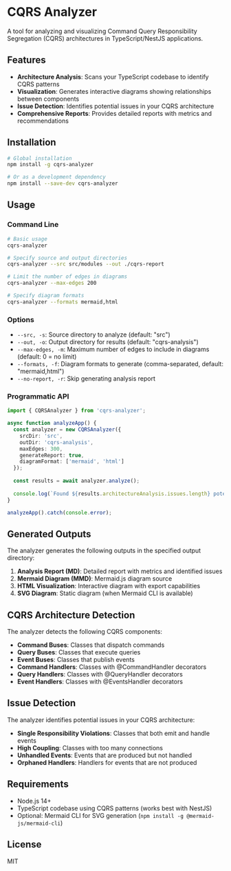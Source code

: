 # CQRS Analyzer

A tool for analyzing and visualizing Command Query Responsibility Segregation (CQRS) architectures in TypeScript/NestJS applications.

## Features

- **Architecture Analysis**: Scans your TypeScript codebase to identify CQRS patterns
- **Visualization**: Generates interactive diagrams showing relationships between components
- **Issue Detection**: Identifies potential issues in your CQRS architecture
- **Comprehensive Reports**: Provides detailed reports with metrics and recommendations

## Installation

```bash
# Global installation
npm install -g cqrs-analyzer

# Or as a development dependency
npm install --save-dev cqrs-analyzer
```

## Usage

### Command Line

```bash
# Basic usage
cqrs-analyzer

# Specify source and output directories
cqrs-analyzer --src src/modules --out ./cqrs-report

# Limit the number of edges in diagrams
cqrs-analyzer --max-edges 200

# Specify diagram formats
cqrs-analyzer --formats mermaid,html
```

### Options

- `--src, -s`: Source directory to analyze (default: "src")
- `--out, -o`: Output directory for results (default: "cqrs-analysis")
- `--max-edges, -m`: Maximum number of edges to include in diagrams (default: 0 = no limit)
- `--formats, -f`: Diagram formats to generate (comma-separated, default: "mermaid,html")
- `--no-report, -r`: Skip generating analysis report

### Programmatic API

```typescript
import { CQRSAnalyzer } from 'cqrs-analyzer';

async function analyzeApp() {
  const analyzer = new CQRSAnalyzer({
    srcDir: 'src',
    outDir: 'cqrs-analysis',
    maxEdges: 300,
    generateReport: true,
    diagramFormat: ['mermaid', 'html']
  });
  
  const results = await analyzer.analyze();
  
  console.log(`Found ${results.architectureAnalysis.issues.length} potential issues`);
}

analyzeApp().catch(console.error);
```

## Generated Outputs

The analyzer generates the following outputs in the specified output directory:

1. **Analysis Report (MD)**: Detailed report with metrics and identified issues
2. **Mermaid Diagram (MMD)**: Mermaid.js diagram source
3. **HTML Visualization**: Interactive diagram with export capabilities
4. **SVG Diagram**: Static diagram (when Mermaid CLI is available)

## CQRS Architecture Detection

The analyzer detects the following CQRS components:

- **Command Buses**: Classes that dispatch commands
- **Query Buses**: Classes that execute queries
- **Event Buses**: Classes that publish events
- **Command Handlers**: Classes with @CommandHandler decorators
- **Query Handlers**: Classes with @QueryHandler decorators
- **Event Handlers**: Classes with @EventsHandler decorators

## Issue Detection

The analyzer identifies potential issues in your CQRS architecture:

- **Single Responsibility Violations**: Classes that both emit and handle events
- **High Coupling**: Classes with too many connections
- **Unhandled Events**: Events that are produced but not handled
- **Orphaned Handlers**: Handlers for events that are not produced

## Requirements

- Node.js 14+
- TypeScript codebase using CQRS patterns (works best with NestJS)
- Optional: Mermaid CLI for SVG generation (`npm install -g @mermaid-js/mermaid-cli`)

## License

MIT
